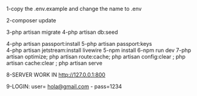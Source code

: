 1-copy the .env.example and change the name to .env

2-composer update

3-php artisan migrate
4-php artisan db:seed

4-php artisan passport:install
5-php artisan passport:keys  
4-php artisan jetstream:install livewire
5-npm install
6-npm run dev
7-php artisan optimize; php artisan route:cache; php artisan config:clear ; php artisan cache:clear ; php artisan serve

8-SERVER WORK IN http://127.0.0.1:800

9-LOGIN: user= hola@gmail.com - pass=1234